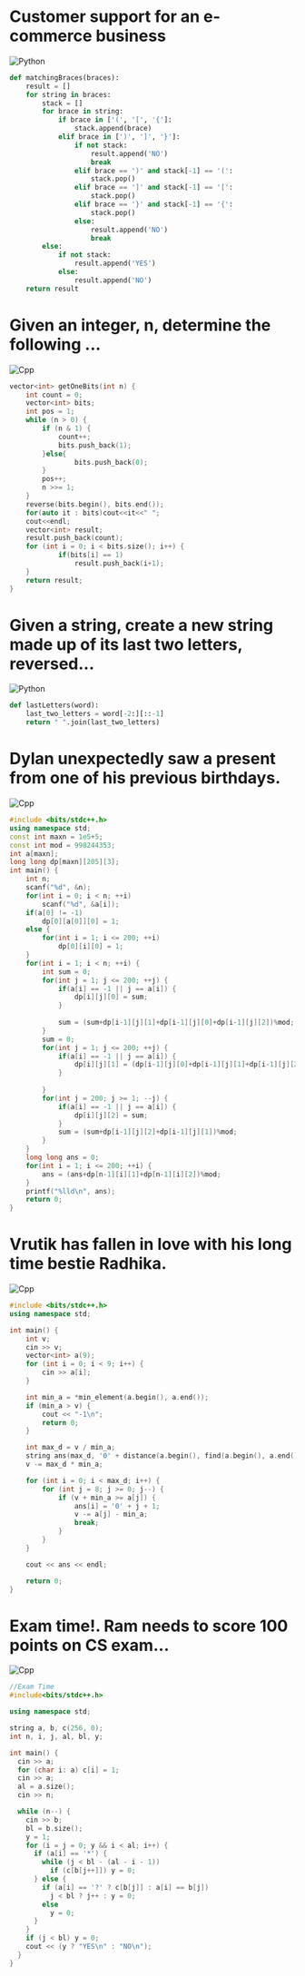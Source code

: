 # Customer support for an e-commerce business

![Python](https://img.shields.io/badge/Python3-FFD43B?style=for-the-badge&logo=python&logoColor=blue)
``` python
def matchingBraces(braces):
    result = []
    for string in braces:
        stack = []
        for brace in string:
            if brace in ['(', '[', '{']:
                stack.append(brace)
            elif brace in [')', ']', '}']:
                if not stack:
                    result.append('NO')
                    break
                elif brace == ')' and stack[-1] == '(':
                    stack.pop()
                elif brace == ']' and stack[-1] == '[':
                    stack.pop()
                elif brace == '}' and stack[-1] == '{':
                    stack.pop()
                else:
                    result.append('NO')
                    break
        else:
            if not stack:
                result.append('YES')
            else:
                result.append('NO')
    return result
```

# Given an integer, n, determine the following ...
![Cpp](https://img.shields.io/badge/C%2B%2B-00599C?style=for-the-badge&logo=c%2B%2B&logoColor=white)

``` cpp
vector<int> getOneBits(int n) {
    int count = 0;
    vector<int> bits;
    int pos = 1;
    while (n > 0) {
        if (n & 1) {
            count++;
            bits.push_back(1);
        }else{
                bits.push_back(0);
        }
        pos++;
        n >>= 1;
    }
    reverse(bits.begin(), bits.end());
    for(auto it : bits)cout<<it<<" ";
    cout<<endl;
    vector<int> result;
    result.push_back(count);
    for (int i = 0; i < bits.size(); i++) {
            if(bits[i] == 1)
                result.push_back(i+1);
    }
    return result;
}
```
# Given a string, create a new string made up of its last two letters, reversed...
![Python](https://img.shields.io/badge/Python3-FFD43B?style=for-the-badge&logo=python&logoColor=blue)

``` python
def lastLetters(word):
    last_two_letters = word[-2:][::-1]
    return " ".join(last_two_letters)
```

# Dylan unexpectedly saw a present from one of his previous birthdays.
![Cpp](https://img.shields.io/badge/C%2B%2B-00599C?style=for-the-badge&logo=c%2B%2B&logoColor=white)
``` cpp
#include <bits/stdc++.h>
using namespace std;
const int maxn = 1e5+5;
const int mod = 998244353;
int a[maxn];
long long dp[maxn][205][3];
int main() {
	int n;
	scanf("%d", &n);
	for(int i = 0; i < n; ++i)
		scanf("%d", &a[i]);
	if(a[0] != -1) 
		dp[0][a[0]][0] = 1;
	else {
		for(int i = 1; i <= 200; ++i)
			dp[0][i][0] = 1;
	}
	for(int i = 1; i < n; ++i) {
		int sum = 0;
		for(int j = 1; j <= 200; ++j) {
			if(a[i] == -1 || j == a[i]) {
				dp[i][j][0] = sum;
			}
			
			sum = (sum+dp[i-1][j][1]+dp[i-1][j][0]+dp[i-1][j][2])%mod;
		}
		sum = 0;
		for(int j = 1; j <= 200; ++j) {
			if(a[i] == -1 || j == a[i]) {
				dp[i][j][1] = (dp[i-1][j][0]+dp[i-1][j][1]+dp[i-1][j][2])%mod;
			}
			
		}
		for(int j = 200; j >= 1; --j) {
			if(a[i] == -1 || j == a[i]) {
				dp[i][j][2] = sum;
			}
			sum = (sum+dp[i-1][j][2]+dp[i-1][j][1])%mod;
		}
	}
	long long ans = 0;
	for(int i = 1; i <= 200; ++i) {
		ans = (ans+dp[n-1][i][1]+dp[n-1][i][2])%mod;
	}
	printf("%lld\n", ans);
	return 0;
}
```

# Vrutik has fallen in love with his long time bestie Radhika.
![Cpp](https://img.shields.io/badge/C%2B%2B-00599C?style=for-the-badge&logo=c%2B%2B&logoColor=white)

``` cpp
#include <bits/stdc++.h>
using namespace std;

int main() {
    int v;
    cin >> v;
    vector<int> a(9);
    for (int i = 0; i < 9; i++) {
        cin >> a[i];
    }

    int min_a = *min_element(a.begin(), a.end());
    if (min_a > v) {
        cout << "-1\n";
        return 0;
    }

    int max_d = v / min_a;
    string ans(max_d, '0' + distance(a.begin(), find(a.begin(), a.end(), min_a)) + 1);
    v -= max_d * min_a;

    for (int i = 0; i < max_d; i++) {
        for (int j = 8; j >= 0; j--) {
            if (v + min_a >= a[j]) {
                ans[i] = '0' + j + 1;
                v -= a[j] - min_a;
                break;
            }
        }
    }

    cout << ans << endl;

    return 0;
}
```

# Exam time!. Ram needs to score 100 points on CS exam...
![Cpp](https://img.shields.io/badge/C%2B%2B-00599C?style=for-the-badge&logo=c%2B%2B&logoColor=white)

``` cpp
//Exam Time
#include<bits/stdc++.h>

using namespace std;

string a, b, c(256, 0);
int n, i, j, al, bl, y;

int main() {
  cin >> a;
  for (char i: a) c[i] = 1;
  cin >> a;
  al = a.size();
  cin >> n;

  while (n--) {
    cin >> b;
    bl = b.size();
    y = 1;
    for (i = j = 0; y && i < al; i++) {
      if (a[i] == '*') {
        while (j < bl - (al - i - 1))
          if (c[b[j++]]) y = 0;
      } else {
        if (a[i] == '?' ? c[b[j]] : a[i] == b[j])
          j < bl ? j++ : y = 0;
        else
          y = 0;
      }
    }
    if (j < bl) y = 0;
    cout << (y ? "YES\n" : "NO\n");
  }
}
```
